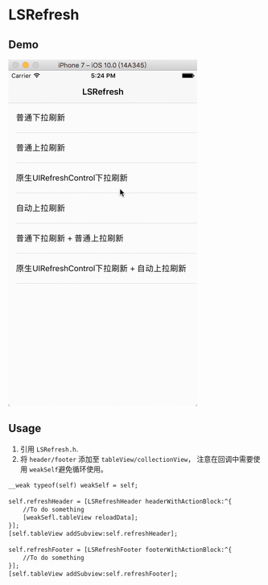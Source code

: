 # LSRefresh

## Demo
![demo](https://github.com/lsgbhp/LSRefresh/blob/master/demo.gif)

## Usage

1. 引用 `LSRefresh.h`.
2. 将 `header/footer` 添加至 `tableView/collectionView`， 注意在回调中需要使用 `weakSelf`避免循环使用。

```objc
__weak typeof(self) weakSelf = self;
	
self.refreshHeader = [LSRefreshHeader headerWithActionBlock:^{
	//To do something
	[weakSefl.tableView reloadData];
}];
[self.tableView addSubview:self.refreshHeader];
    
self.refreshFooter = [LSRefreshFooter footerWithActionBlock:^{
	//To do something
}];
[self.tableView addSubview:self.refreshFooter];
```




